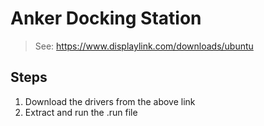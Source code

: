 # Anker Docking Station
> See: https://www.displaylink.com/downloads/ubuntu

## Steps

1. Download the drivers from the above link
2. Extract and run the .run file
